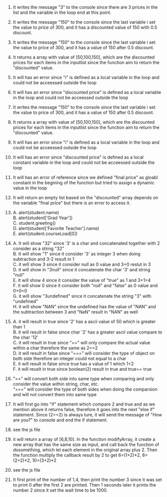 1. It writes the message "3" to the console since there are 3 prices in the list and the variable in the loop end at this point.
2. It writes the message "150" to the console since the last variable i set the value to price of 300, and it has a discounted value of 150 with 0.5 discount.
3. It writes the message "150" to the console since the last variable i set the value to price of 300, and it has a value of 150 after 0.5 discount.
4. It returns a array with value of [50,100,150], which are the discounted prices for each items in the inputlist since the function aim to return the "discounted" value.
5. It will has an error since "i" is defined as a local variable in the loop and could not be acceessed outside the loop
6. It will has an error since "discounted price" is defined as a local variable in the loop and could not be acceessed outside the loop
7. It writes the message "150" to the console since the last variable i set the value to price of 300, and it has a value of 150 after 0.5 discount.
8. It returns a array with value of [50,100,150], which are the discounted prices for each items in the inputlist since the function aim to return the "discounted" value.
9. It will has an error since "i" is defined as a local variable in the loop and could not be acceessed outside the loop
10. It will has an error since "discounted price" is defined as a local constant variable in the loop and could not be acceessed outside the loop
11. It will has an error of reference since we defined "final price" as gloabl constant in the begining of the function but tried to assign a dynamic value in the loop
12. It will return an empty list  based on the "discounted" array depends on the variable "final price" but there is an error to access it. 
13. A. alert(student.name)\
    B. alert(student['Grad Year'])\
    C. student.greeting()\
    D. alert(student['Favorite Teacher'].name)\
    E. alert(student.courseLoad[0])
    
14. A. It will show "32" since '3' is a char and concatenated together with 2 consider as a stirng "32"\
    B. It will show "1" since it consider '3' as integer 3 when doing subtraction and 3-2 result in 1\
    C. it will show 3 since it consider null as 0 value and 3+0 reslut in 3\
    D. it will show in "3null" since it concatenate the char '3' and string "null"\
    E. it will show 4 since it consider the value of "true" as 1 and 3+1=4\
    F. it will show 0 since it consider both "null" and "false" as 0 value and 0+0=0\
    G. it will show "3undefined" since it concatenate the string "3" with "undefined" \
    H. it will show "NAN" since the undefined has the value of "NAN" and the subtraction between 3 and "NaN" result in "NAN" as well
    
15. A. it will result in true since '2' has a ascii value of 50 which is greater than 1\
    B. it will result in false since char '2' has a greater ascii value compare to the char '12'\
    C. it will result in true since "==" will only compare the actual value within a char therefore the same as 2==2\
    D. it will result in false since "===" will consider the type of object on both side therefore an integer could not equal to a char\
    E. it will result in false since true has a value of 1 which 1<2\
    F. it will reuslt in true since boolean(2) result in true and true== true
    
16. "==" will convert both side into same type when comparing and only consider the value within string, char, etc.\
    "===" will consider the type of both sides when doing the comparsion and will not convert them into same type
17. It will first go into "if" statement which compare 2 and true and as we mention above it returns false, therefore it goes into the next "else if" statement. Since (2==2) is always ture, it will send the message of "How are you?" to console and end the if statement.
18. see the js file
19. it will return a array of [6,8,10]. In the function modifyArray, it create a new array that has the same size as input, and call back the function of dosomething, which let each element in the original array plus 2. Then the function multiply the callback result by 2 to get 6=(1+2)*2, 8=(2+2)*2, 10=(3+2)*2
20. see the js file
21. It first print of the number of 1,4, then print the number 3 since it was set to print 0 after the first 2 are printed. Then 1 seconds later it prints the number 2 since it set the wait time to be 1000.

